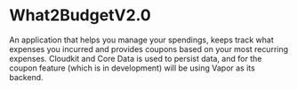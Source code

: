 # What2BudgetV2.0
An application that helps you manage your spendings, keeps track what expenses you incurred and provides coupons based on your most recurring expenses. Cloudkit and Core Data is used to persist data, and for the coupon feature (which is in development) will be using Vapor as its backend. 
